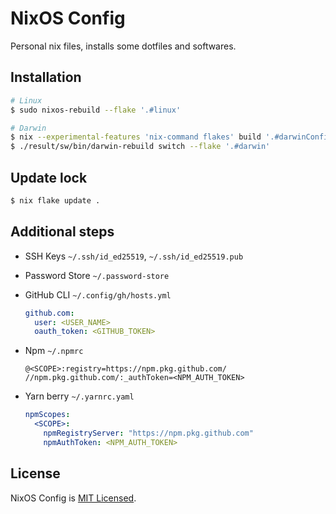 # NixOS Config

Personal nix files, installs some dotfiles and softwares.

## Installation

```sh
# Linux
$ sudo nixos-rebuild --flake '.#linux'

# Darwin
$ nix --experimental-features 'nix-command flakes' build '.#darwinConfigurations.darwin.system'
$ ./result/sw/bin/darwin-rebuild switch --flake '.#darwin'
```

## Update lock

```sh
$ nix flake update .
```

## Additional steps

- SSH Keys `~/.ssh/id_ed25519`, `~/.ssh/id_ed25519.pub`

- Password Store `~/.password-store`

- GitHub CLI `~/.config/gh/hosts.yml`

  ```yml
  github.com:
    user: <USER_NAME>
    oauth_token: <GITHUB_TOKEN>
  ```

- Npm `~/.npmrc`

  ```text
  @<SCOPE>:registry=https://npm.pkg.github.com/
  //npm.pkg.github.com/:_authToken=<NPM_AUTH_TOKEN>
  ```

- Yarn berry `~/.yarnrc.yaml`

  ```yml
  npmScopes:
    <SCOPE>:
      npmRegistryServer: "https://npm.pkg.github.com"
      npmAuthToken: <NPM_AUTH_TOKEN>
  ```

## License

NixOS Config is [MIT Licensed](./LICENSE).
